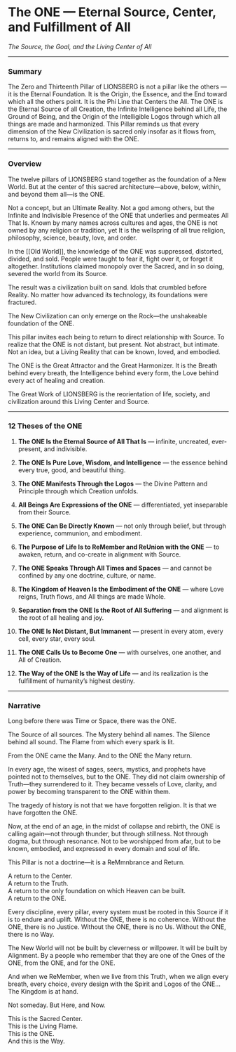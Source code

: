 # The ONE — Eternal Source, Center, and Fulfillment of All

_The Source, the Goal, and the Living Center of All_

---

### **Summary**

The Zero and Thirteenth Pillar of LIONSBERG is not a pillar like the others — it is the Eternal Foundation. It is the Origin, the Essence, and the End toward which all the others point. It is the Phi Line that Centers the All. The ONE is the Eternal Source of all Creation, the Infinite Intelligence behind all Life, the Ground of Being, and the Origin of the Intelligible Logos through which all things are made and harmonized. This Pillar reminds us that every dimension of the New Civilization is sacred only insofar as it flows from, returns to, and remains aligned with the ONE.

---

### **Overview**

The twelve pillars of LIONSBERG stand together as the foundation of a New World. But at the center of this sacred architecture—above, below, within, and beyond them all—is the ONE.

Not a concept, but an Ultimate Reality. Not a god among others, but the Infinite and Indivisible Presence of the ONE that underlies and permeates All That Is. Known by many names across cultures and ages, the ONE is not owned by any religion or tradition, yet It is the wellspring of all true religion, philosophy, science, beauty, love, and order.

In the [[Old World]], the knowledge of the ONE was suppressed, distorted, divided, and sold. People were taught to fear it, fight over it, or forget it altogether. Institutions claimed monopoly over the Sacred, and in so doing, severed the world from its Source.

The result was a civilization built on sand. Idols that crumbled before Reality. No matter how advanced its technology, its foundations were fractured.

The New Civilization can only emerge on the Rock—the unshakeable foundation of the ONE.

This pillar invites each being to return to direct relationship with Source. To realize that the ONE is not distant, but present. Not abstract, but intimate. Not an idea, but a Living Reality that can be known, loved, and embodied.

The ONE is the Great Attractor and the Great Harmonizer. It is the Breath behind every breath, the Intelligence behind every form, the Love behind every act of healing and creation.

The Great Work of LIONSBERG is the reorientation of life, society, and civilization around this Living Center and Source.

---

### **12 Theses of the ONE**

1. **The ONE Is the Eternal Source of All That Is** — infinite, uncreated, ever-present, and indivisible.
    
2. **The ONE Is Pure Love, Wisdom, and Intelligence** — the essence behind every true, good, and beautiful thing.
    
3. **The ONE Manifests Through the Logos** — the Divine Pattern and Principle through which Creation unfolds.
    
4. **All Beings Are Expressions of the ONE** — differentiated, yet inseparable from their Source.
    
5. **The ONE Can Be Directly Known** — not only through belief, but through experience, communion, and embodiment.
    
6. **The Purpose of Life Is to ReMember and ReUnion with the ONE** — to awaken, return, and co-create in alignment with Source.
    
7. **The ONE Speaks Through All Times and Spaces** — and cannot be confined by any one doctrine, culture, or name.
    
8. **The Kingdom of Heaven Is the Embodiment of the ONE** — where Love reigns, Truth flows, and All things are made Whole.
    
9. **Separation from the ONE Is the Root of All Suffering** — and alignment is the root of all healing and joy.
    
10. **The ONE Is Not Distant, But Immanent** — present in every atom, every cell, every star, every soul.
    
11. **The ONE Calls Us to Become One** — with ourselves, one another, and All of Creation.
    
12. **The Way of the ONE Is the Way of Life** — and its realization is the fulfillment of humanity’s highest destiny.
    

---

### **Narrative**

Long before there was Time or Space, there was the ONE.

The Source of all sources. The Mystery behind all names. The Silence behind all sound. The Flame from which every spark is lit.

From the ONE came the Many. And to the ONE the Many return.

In every age, the wisest of sages, seers, mystics, and prophets have pointed not to themselves, but to the ONE. They did not claim ownership of Truth—they surrendered to it. They became vessels of Love, clarity, and power by becoming transparent to the ONE within them.

The tragedy of history is not that we have forgotten religion. It is that we have forgotten the ONE.

Now, at the end of an age, in the midst of collapse and rebirth, the ONE is calling again—not through thunder, but through stillness. Not through dogma, but through resonance. Not to be worshipped from afar, but to be known, embodied, and expressed in every domain and soul of life.

This Pillar is not a doctrine—it is a ReMmnbrance and Return.

A return to the Center.  
A return to the Truth.  
A return to the only foundation on which Heaven can be built.  
A return to the ONE.  

Every discipline, every pillar, every system must be rooted in this Source if it is to endure and uplift. Without the ONE, there is no coherence. Without the ONE, there is no Justice. Without the ONE, there is no Us. Without the ONE, there is no Way.

The New World will not be built by cleverness or willpower. It will be built by Alignment. By a people who remember that they are one of the Ones of the ONE, from the ONE, and for the ONE.

And when we ReMember, when we live from this Truth, when we align every breath, every choice, every design with the Spirit and Logos of the ONE… The Kingdom is at hand.

Not someday. But Here, and Now.

This is the Sacred Center.  
This is the Living Flame.  
This is the ONE.  
And this is the Way.